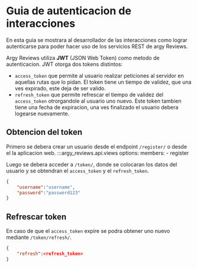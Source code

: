 # Guia de autenticacion de interacciones
En esta guia se mostrara al desarrollador de las interacciones como lograr autenticarse para poder hacer uso de los servicios REST de argy Reviews.

Argy Reviews utiliza __JWT__ (JSON Web Token) como metodo de autenticacion. JWT otorga dos tokens distintos: 
- `access_token` que permite al usuario realizar peticiones al servidor en aquellas rutas que lo pidan. El token tiene un tiempo de validez, que una ves expirado, este deja de ser valido.
- `refresh_token` que permite refrescar el tiempo de validez del `access_token` otrorgandole al usuario uno nuevo. Este token tambien tiene una fecha de expiracion, una ves finalizado el usuario debera logearse nuevamente.

## Obtencion del token
Primero se debera crear un usuario desde el endpoint `/register/` o desde el la aplicacion web.
:::argy_reviews.api.views
    options:
        members:
            - register

Luego se debera acceder a `/token/`, donde se colocaran los datos del usuario y se obtendran el `access_token` y el `refresh_token`.

```json
{
    "username":"username",
    "password":"password123"
}
```

## Refrescar token
En caso de que el `access_token` expire se podra obtener uno nuevo mediante `/token/refresh/`.
```json
{
    "refresh":<refresh_token>
}
```
